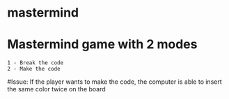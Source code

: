 # mastermind
# Mastermind game with 2 modes
    1 - Break the code
    2 - Make the code
    
#Issue: If the player wants to make the code, the computer is able to insert the same color twice on the board